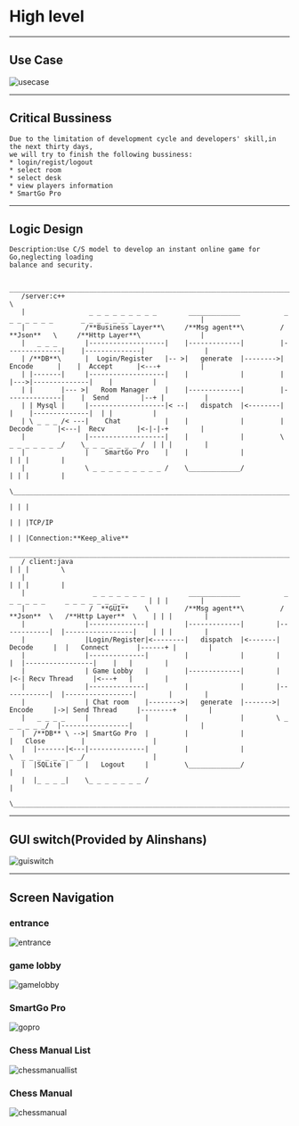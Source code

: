 #  High level

***

##  Use Case

![usecase](https://github.com/Cloogo/MicroOnlineGo/blob/master/docs/usecase.jpg )

***

## Critical Bussiness

    Due to the limitation of development cycle and developers' skill,in the next thirty days,
    we will try to finish the following bussiness:
    * login/regist/logout
    * select room
    * select desk
    * view players information
    * SmartGo Pro

***

## Logic Design

    Description:Use C/S model to develop an instant online game for Go,neglecting loading
    balance and security.

        __________________________________________________________________________________________________________________
       /server:c++                                                                                                        \
       |                _ _ _ _ _ _ _ _ _        _____________           _ _ _ _ _ _ _       _ _ _ _ _ _ _                 |
       |               /**Business Layer**\     /**Msg agent**\         /  **Json**   \     /**Http Layer**\               |
       |   _ _ _       |-------------------|    |-------------|         |--------------|    |--------------|               |
       | /**DB**\      |  Login/Register   |-- >|   generate  |-------->|  Encode      |    |  Accept      |<---+          |
       | |-------|     |-------------------|    |             |         |              |--->|--------------|    |          |
       | |       |--- >|   Room Manager    |    |-------------|         |--------------|    |  Send        |--+ |          |
       | | Mysql |     |-------------------|< --|   dispatch  |<--------|              |    |--------------|  | |          |
       | \ _ _ _ /< ---|    Chat           |    |             |         |  Decode      |<---|  Recv        |<-|-|-+        |
       |               |-------------------|    |             |         \ _ _ _ _ _ _ _/    \_ _ _ _ _ _ _ /  | | |        |
       |               |    SmartGo Pro    |    |             |                                               | | |        |
       |               \ _ _ _ _ _ _ _ _ _ /    \_____________/                                               | | |        |
        \_____________________________________________________________________________________________________|_|_|________/
                                                                                                              | | |
                                                                                                              | | |TCP/IP
                                                                                                              | | |Connection:**Keep_alive**
        ______________________________________________________________________________________________________|_|_|_________
       / client:java                                                                                          | | |        \
       |                                                                                                      | | |        |
       |                 _ _ _ _ _ _ _           _____________           _ _ _ _ _ _     _ _ _ _ _ _ _ _      | | |        |
       |                /  **GUI**    \         /**Msg agent**\         / **Json**  \   /**Http Layer**  \    | | |        | 
       |               |--------------|         |-------------|        |------------|  |-----------------|    | | |        |
       |               |Login/Register|<--------|   dispatch  |<-------| Decode     |  |   Connect       |------+ |        |
       |               |--------------|         |             |        |            |  |-----------------|    |   |        |
       |               | Game Lobby   |         |-------------|        |            |<-| Recv Thread     |<---+   |        |
       |               |--------------|         |             |        |------------|  |-----------------|        |        |
       |               | Chat room    |-------->|   generate  |------->| Encode     |->| Send Thread     |--------+        |
       |   _ _ _ _     |              |         |             |        \ _ _ _ _ _ _/  |-----------------|                 |
       |  /**DB** \ -->| SmartGo Pro  |         |             |                        |   Close         |                 |
       |  |-------|<---|--------------|         |             |                        \  _ _ _ _ _ _ _ _/                 |
       |  |SQLite |    |   Logout     |         \_____________/                                                            |
       |  |_ _ _ _|    \_ _ _ _ _ _ _ /                                                                                    |
       \___________________________________________________________________________________________________________________/


*** 

## GUI switch(Provided by Alinshans)

![guiswitch](https://github.com/Cloogo/MicroOnlineGo/blob/master/docs/guiswitch.jpg )

***

## Screen Navigation

### entrance

![entrance](https://github.com/Cloogo/MicroOnlineGo/blob/master/docs/entrance.jpg )

### game lobby

![gamelobby](https://github.com/Cloogo/MicroOnlineGo/blob/master/docs/lobby.jpg )

### SmartGo Pro

![gopro](https://github.com/Cloogo/MicroOnlineGo/blob/master/docs/gopro.jpg )


### Chess Manual List

![chessmanuallist](https://github.com/Cloogo/MicroOnlineGo/blob/master/docs/chessmanuallist.jpg)

### Chess Manual

![chessmanual](https://github.com/Cloogo/MicroOnlineGo/blob/master/docs/chessmanual.jpg)

